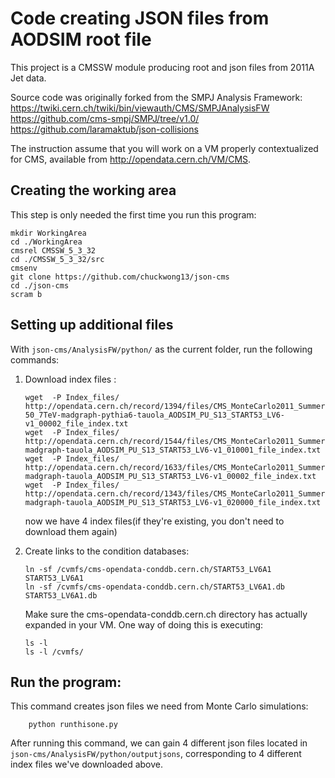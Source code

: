 # Code creating JSON files from AODSIM root file

This project is a CMSSW module producing root and json files from 2011A Jet data.

Source code was originally forked from the SMPJ Analysis Framework: 
https://twiki.cern.ch/twiki/bin/viewauth/CMS/SMPJAnalysisFW  
https://github.com/cms-smpj/SMPJ/tree/v1.0/  
https://github.com/laramaktub/json-collisions


The instruction assume that you will work on a VM properly contextualized for CMS, available from http://opendata.cern.ch/VM/CMS.

## Creating the working area

This step is only needed the first time you run this program:
```
mkdir WorkingArea
cd ./WorkingArea
cmsrel CMSSW_5_3_32
cd ./CMSSW_5_3_32/src
cmsenv
git clone https://github.com/chuckwong13/json-cms
cd ./json-cms
scram b
```

## Setting up additional files

With `json-cms/AnalysisFW/python/` as the current folder, run the following commands:

1. Download index files : 
    
    ```
    wget  -P Index_files/ http://opendata.cern.ch/record/1394/files/CMS_MonteCarlo2011_Summer11LegDR_DYJetsToLL_M-50_7TeV-madgraph-pythia6-tauola_AODSIM_PU_S13_START53_LV6-v1_00002_file_index.txt
    wget  -P Index_files/ http://opendata.cern.ch/record/1544/files/CMS_MonteCarlo2011_Summer11LegDR_TTJets_TuneZ2_7TeV-madgraph-tauola_AODSIM_PU_S13_START53_LV6-v1_010001_file_index.txt
    wget  -P Index_files/ http://opendata.cern.ch/record/1633/files/CMS_MonteCarlo2011_Summer11LegDR_WJetsToLNu_TuneZ2_7TeV-madgraph-tauola_AODSIM_PU_S13_START53_LV6-v1_00002_file_index.txt
    wget  -P Index_files/ http://opendata.cern.ch/record/1343/files/CMS_MonteCarlo2011_Summer11LegDR_ZZJetsTo4L_TuneZ2_7TeV-madgraph-tauola_AODSIM_PU_S13_START53_LV6-v1_020000_file_index.txt
    ```
    now we have 4 index files(if they're existing, you don't need to download them again)
    
2. Create links to the condition databases:
    ```
    ln -sf /cvmfs/cms-opendata-conddb.cern.ch/START53_LV6A1 START53_LV6A1
    ln -sf /cvmfs/cms-opendata-conddb.cern.ch/START53_LV6A1.db START53_LV6A1.db
    ```
    
    Make sure the cms-opendata-conddb.cern.ch directory has actually expanded in your VM. One way of doing this is executing:
    ```
    ls -l
    ls -l /cvmfs/
    ```
    
## Run the program:
 
This command creates json files we need from Monte Carlo simulations:

```
    python runthisone.py 
```
 
After running this command, we can gain 4 different json files located in `json-cms/AnalysisFW/python/outputjsons`, corresponding to 4 different index files we've downloaded above.
